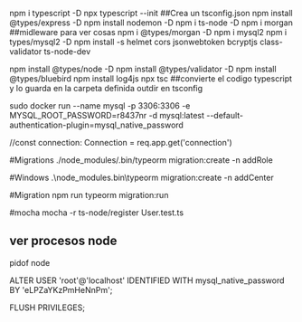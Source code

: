 npm i typescript -D
npx typescript --init ##Crea un tsconfig.json
npm install @types/express -D
npm install nodemon -D
npm i ts-node -D
npm i morgan ##midleware para ver cosas
npm i @types/morgan -D
npm i mysql2
npm i types/mysql2 -D
npm install -s helmet cors jsonwebtoken bcryptjs class-validator ts-node-dev

npm install @types/node -D
npm install @types/validator -D
npm install @types/bluebird
npm install log4js
npx tsc ##convierte el codigo typescript y lo guarda en la carpeta definida outdir en tsconfig


sudo docker run --name mysql -p 3306:3306 -e MYSQL_ROOT_PASSWORD=r8437nr -d mysql:latest --default-authentication-plugin=mysql_native_password



//const connection: Connection = req.app.get('connection')

#Migrations
./node_modules/.bin/typeorm migration:create -n addRole

#Windows
.\node_modules\.bin\typeorm migration:create -n addCenter 

#Migration
npm run typeorm migration:run

#mocha
mocha -r ts-node/register User.test.ts

## ver procesos node
pidof node 

ALTER USER 'root'@'localhost' IDENTIFIED WITH mysql_native_password BY 'eLPZaYKzPmHeNnPm';

FLUSH PRIVILEGES;